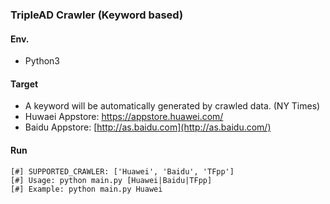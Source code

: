 ### TripleAD Crawler (Keyword based)

#### Env.
- Python3

#### Target

- A keyword will be automatically generated by crawled data. (NY Times)
- Huwaei Appstore: https://appstore.huawei.com/
- Baidu Appstore: [http://as.baidu.com](http://as.baidu.com/)

#### Run

```
[#] SUPPORTED_CRAWLER: ['Huawei', 'Baidu', 'TFpp']
[#] Usage: python main.py [Huawei|Baidu|TFpp]
[#] Example: python main.py Huawei
```

